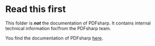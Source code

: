 ﻿# Read this first

This folder is ***not*** the documentation of PDFsharp.
It contains internal technical information for/from the PDFsharp team.

You find the documentation of PDFsharp [here](https://docs.pdfsharp.net/).